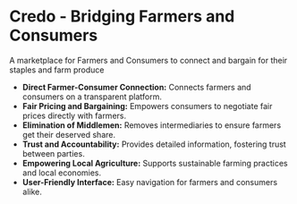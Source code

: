 # **Credo - Bridging Farmers and Consumers**
A marketplace for Farmers and Consumers to connect and bargain for their staples and farm produce

- **Direct Farmer-Consumer Connection:** Connects farmers and consumers on a transparent platform.
- **Fair Pricing and Bargaining:** Empowers consumers to negotiate fair prices directly with farmers.
- **Elimination of Middlemen:** Removes intermediaries to ensure farmers get their deserved share.
- **Trust and Accountability:** Provides detailed information, fostering trust between parties.
- **Empowering Local Agriculture:** Supports sustainable farming practices and local economies.
- **User-Friendly Interface:** Easy navigation for farmers and consumers alike.

